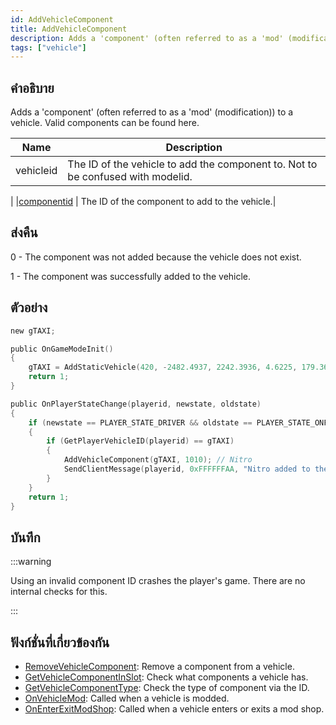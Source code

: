 ```yaml
---
id: AddVehicleComponent
title: AddVehicleComponent
description: Adds a 'component' (often referred to as a 'mod' (modification)) to a vehicle.
tags: ["vehicle"]
---
```


## คำอธิบาย

Adds a 'component' (often referred to as a 'mod' (modification)) to a vehicle. Valid components can be found here.

| Name      | Description                                                                     |
| --------- | ------------------------------------------------------------------------------- |
| vehicleid | The ID of the vehicle to add the component to. Not to be confused with modelid. |

|
|[componentid](../../scripting/resources/carcomponentid.md) | The ID of the component to add to the vehicle.|

## ส่งคืน

0 - The component was not added because the vehicle does not exist.

1 - The component was successfully added to the vehicle.

## ตัวอย่าง

```c
new gTAXI;

public OnGameModeInit()
{
    gTAXI = AddStaticVehicle(420, -2482.4937, 2242.3936, 4.6225, 179.3656, 6, 1); // Taxi
    return 1;
}

public OnPlayerStateChange(playerid, newstate, oldstate)
{
    if (newstate == PLAYER_STATE_DRIVER && oldstate == PLAYER_STATE_ONFOOT)
    {
        if (GetPlayerVehicleID(playerid) == gTAXI)
        {
            AddVehicleComponent(gTAXI, 1010); // Nitro
            SendClientMessage(playerid, 0xFFFFFFAA, "Nitro added to the Taxi.");
        }
    }
    return 1;
}
```

## บันทึก

:::warning

Using an invalid component ID crashes the player's game. There are no internal checks for this.

:::

## ฟังก์ชั่นที่เกี่ยวข้องกัน

- [RemoveVehicleComponent](../../scripting/functions/RemoveVehicleComponent.md): Remove a component from a vehicle.
- [GetVehicleComponentInSlot](../../scripting/functions/GetVehicleComponentInSlot.md): Check what components a vehicle has.
- [GetVehicleComponentType](../../scripting/functions/GetVehicleComponentType.md): Check the type of component via the ID.
- [OnVehicleMod](../../scripting/callbacks/OnVehicleMod.md): Called when a vehicle is modded.
- [OnEnterExitModShop](../../scripting/callbacks/OnEnterExitModShop.md): Called when a vehicle enters or exits a mod shop.
